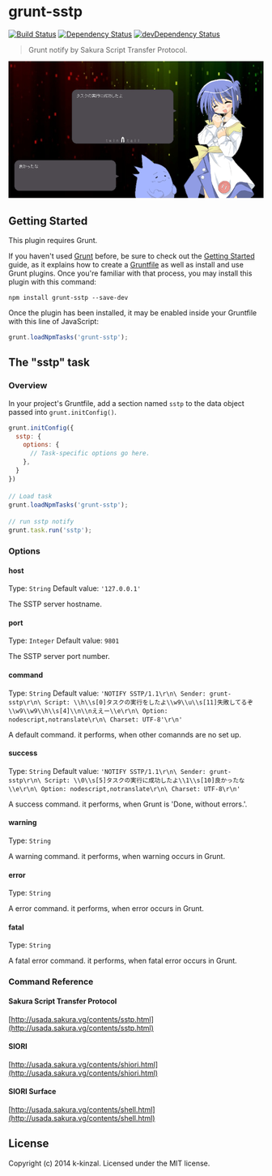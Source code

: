 # grunt-sstp

[![Build Status](https://travis-ci.org/k-kinzal/grunt-sstp.svg?branch=develop)](https://travis-ci.org/k-kinzal/grunt-sstp)
[![Dependency Status](https://david-dm.org/k-kinzal/grunt-sstp.png?theme=shields.io)](https://david-dm.org/k-kinzal/grunt-sstp)
[![devDependency Status](https://david-dm.org/k-kinzal/grunt-sstp/dev-status.png?theme=shields.io)](https://david-dm.org/k-kinzal/grunt-sstp#info=devDependencies)

> Grunt notify by Sakura Script Transfer Protocol.

![Image](https://raw.githubusercontent.com/k-kinzal/grunt-sstp/master/assets/unyu_and_sakura.png)

## Getting Started
This plugin requires Grunt.

If you haven't used [Grunt](http://gruntjs.com/) before, be sure to check out the [Getting Started](http://gruntjs.com/getting-started) guide, as it explains how to create a [Gruntfile](http://gruntjs.com/sample-gruntfile) as well as install and use Grunt plugins. Once you're familiar with that process, you may install this plugin with this command:

```shell
npm install grunt-sstp --save-dev
```

Once the plugin has been installed, it may be enabled inside your Gruntfile with this line of JavaScript:

```js
grunt.loadNpmTasks('grunt-sstp');
```

## The "sstp" task

### Overview
In your project's Gruntfile, add a section named `sstp` to the data object passed into `grunt.initConfig()`.

```js
grunt.initConfig({
  sstp: {
    options: {
      // Task-specific options go here.
    },
  }
})

// Load task
grunt.loadNpmTasks('grunt-sstp');

// run sstp notify
grunt.task.run('sstp');
```

### Options

#### host
Type: `String`
Default value: `'127.0.0.1'`

The SSTP server hostname.

#### port
Type: `Integer`
Default value: `9801`

The SSTP server port number.

#### command
Type: `String`
Default value: `'NOTIFY SSTP/1.1\r\n\
                           Sender: grunt-sstp\r\n\
                           Script: \\h\\s[0]タスクの実行をしたよ\\w9\\u\\s[11]失敗してるぞ\\w9\\w9\\h\\s[4]\\n\\nええー\\e\r\n\
                          Option: nodescript,notranslate\r\n\
                          Charset: UTF-8'\r\n'`

A default command. it performs, when other comannds are no set up.

#### success
Type: `String`
Default value: `'NOTIFY SSTP/1.1\r\n\
                           Sender: grunt-sstp\r\n\
                           Script: \\0\\s[5]タスクの実行に成功したよ\\1\\s[10]良かったな\\e\r\n\
                           Option: nodescript,notranslate\r\n\
                           Charset: UTF-8\r\n'`

A success command. it performs, when Grunt is 'Done, without errors.'.

#### warning
Type: `String`

A warning command. it performs, when warning occurs in Grunt.

#### error
Type: `String`

A error command. it performs, when error occurs in Grunt.

#### fatal
Type: `String`

A fatal error command. it performs, when  fatal error occurs in Grunt.

### Command Reference

#### Sakura Script Transfer Protocol
[http://usada.sakura.vg/contents/sstp.html](http://usada.sakura.vg/contents/sstp.html)

#### SIORI
[http://usada.sakura.vg/contents/shiori.html](http://usada.sakura.vg/contents/shiori.html)

#### SIORI Surface
[http://usada.sakura.vg/contents/shell.html](http://usada.sakura.vg/contents/shell.html)

## License
Copyright (c) 2014 k-kinzal. Licensed under the MIT license.
